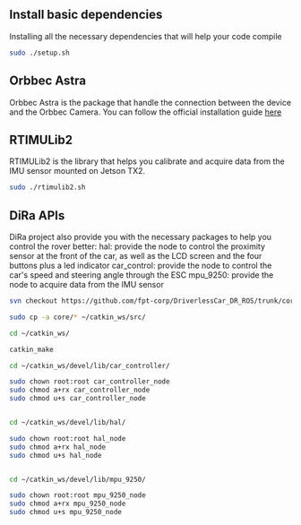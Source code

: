 ## Install basic dependencies
Installing all the necessary dependencies that will help your code compile

```bash
sudo ./setup.sh
```

## Orbbec Astra
Orbbec Astra is the package that handle the connection between the device and the Orbbec Camera. You can follow the official installation guide [here](https://github.com/orbbec/ros_astra_camera)

## RTIMULib2
RTIMULib2 is the library that helps you calibrate and acquire data from the IMU sensor mounted on Jetson TX2. 

```bash
sudo ./rtimulib2.sh
```
## DiRa APIs
DiRa project also provide you with the necessary packages to help you control the rover better:
 hal: provide the node to control the proximity sensor at the front of the car, as well as the LCD screen and the four buttons plus a led indicator
 car_control: provide the node to control the car's speed and steering angle through the ESC
 mpu_9250: provide the node to acquire data from the IMU sensor

```bash
svn checkout https://github.com/fpt-corp/DriverlessCar_DR_ROS/trunk/core

sudo cp -a core/* ~/catkin_ws/src/

cd ~/catkin_ws/

catkin_make

cd ~/catkin_ws/devel/lib/car_controller/

sudo chown root:root car_controller_node
sudo chmod a+rx car_controller_node
sudo chmod u+s car_controller_node


cd ~/catkin_ws/devel/lib/hal/

sudo chown root:root hal_node
sudo chmod a+rx hal_node
sudo chmod u+s hal_node


cd ~/catkin_ws/devel/lib/mpu_9250/

sudo chown root:root mpu_9250_node
sudo chmod a+rx mpu_9250_node
sudo chmod u+s mpu_9250_node

```



